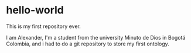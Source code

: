 # hello-world
This is my first repository ever.

I am Alexander, I'm a student from the university Minuto de Dios in Bogotá Colombia, and i had to do a git repository to store my first ontology.
